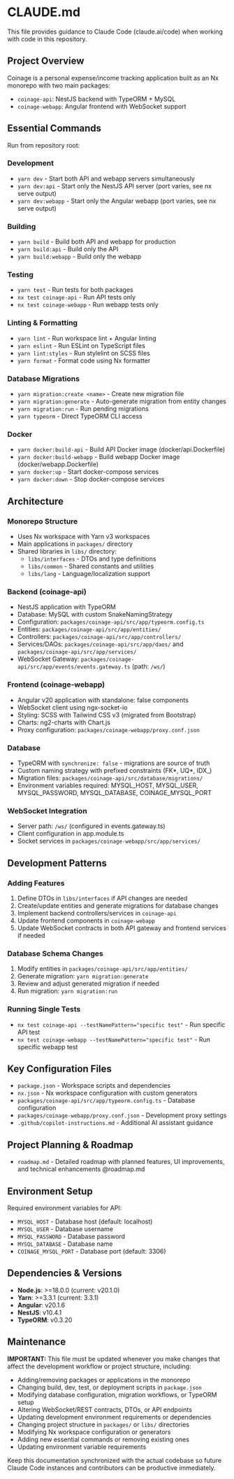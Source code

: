 # CLAUDE.md

This file provides guidance to Claude Code (claude.ai/code) when working with code in this repository.

## Project Overview

Coinage is a personal expense/income tracking application built as an Nx monorepo with two main packages:

- `coinage-api`: NestJS backend with TypeORM + MySQL
- `coinage-webapp`: Angular frontend with WebSocket support

## Essential Commands

Run from repository root:

### Development

- `yarn dev` - Start both API and webapp servers simultaneously
- `yarn dev:api` - Start only the NestJS API server (port varies, see nx serve output)
- `yarn dev:webapp` - Start only the Angular webapp (port varies, see nx serve output)

### Building

- `yarn build` - Build both API and webapp for production
- `yarn build:api` - Build only the API
- `yarn build:webapp` - Build only the webapp

### Testing

- `yarn test` - Run tests for both packages
- `nx test coinage-api` - Run API tests only
- `nx test coinage-webapp` - Run webapp tests only

### Linting & Formatting

- `yarn lint` - Run workspace lint + Angular linting
- `yarn eslint` - Run ESLint on TypeScript files
- `yarn lint:styles` - Run stylelint on SCSS files
- `yarn format` - Format code using Nx formatter

### Database Migrations

- `yarn migration:create <name>` - Create new migration file
- `yarn migration:generate` - Auto-generate migration from entity changes
- `yarn migration:run` - Run pending migrations
- `yarn typeorm` - Direct TypeORM CLI access

### Docker

- `yarn docker:build-api` - Build API Docker image (docker/api.Dockerfile)
- `yarn docker:build-webapp` - Build webapp Docker image (docker/webapp.Dockerfile)
- `yarn docker:up` - Start docker-compose services
- `yarn docker:down` - Stop docker-compose services

## Architecture

### Monorepo Structure

- Uses Nx workspace with Yarn v3 workspaces
- Main applications in `packages/` directory
- Shared libraries in `libs/` directory:
    - `libs/interfaces` - DTOs and type definitions
    - `libs/common` - Shared constants and utilities
    - `libs/lang` - Language/localization support

### Backend (coinage-api)

- NestJS application with TypeORM
- Database: MySQL with custom SnakeNamingStrategy
- Configuration: `packages/coinage-api/src/app/typeorm.config.ts`
- Entities: `packages/coinage-api/src/app/entities/`
- Controllers: `packages/coinage-api/src/app/controllers/`
- Services/DAOs: `packages/coinage-api/src/app/daos/` and `packages/coinage-api/src/app/services/`
- WebSocket Gateway: `packages/coinage-api/src/app/events/events.gateway.ts` (path: `/ws/`)

### Frontend (coinage-webapp)

- Angular v20 application with standalone: false components
- WebSocket client using ngx-socket-io
- Styling: SCSS with Tailwind CSS v3 (migrated from Bootstrap)
- Charts: ng2-charts with Chart.js
- Proxy configuration: `packages/coinage-webapp/proxy.conf.json`

### Database

- TypeORM with `synchronize: false` - migrations are source of truth
- Custom naming strategy with prefixed constraints (FK*, UQ*, IDX\_)
- Migration files: `packages/coinage-api/src/database/migrations/`
- Environment variables required: MYSQL_HOST, MYSQL_USER, MYSQL_PASSWORD, MYSQL_DATABASE, COINAGE_MYSQL_PORT

### WebSocket Integration

- Server path: `/ws/` (configured in events.gateway.ts)
- Client configuration in app.module.ts
- Socket services in `packages/coinage-webapp/src/app/services/`

## Development Patterns

### Adding Features

1. Define DTOs in `libs/interfaces` if API changes are needed
2. Create/update entities and generate migrations for database changes
3. Implement backend controllers/services in `coinage-api`
4. Update frontend components in `coinage-webapp`
5. Update WebSocket contracts in both API gateway and frontend services if needed

### Database Schema Changes

1. Modify entities in `packages/coinage-api/src/app/entities/`
2. Generate migration: `yarn migration:generate`
3. Review and adjust generated migration if needed
4. Run migration: `yarn migration:run`

### Running Single Tests

- `nx test coinage-api --testNamePattern="specific test"` - Run specific API test
- `nx test coinage-webapp --testNamePattern="specific test"` - Run specific webapp test

## Key Configuration Files

- `package.json` - Workspace scripts and dependencies
- `nx.json` - Nx workspace configuration with custom generators
- `packages/coinage-api/src/app/typeorm.config.ts` - Database configuration
- `packages/coinage-webapp/proxy.conf.json` - Development proxy settings
- `.github/copilot-instructions.md` - Additional AI assistant guidance

## Project Planning & Roadmap

- `roadmap.md` - Detailed roadmap with planned features, UI improvements, and technical enhancements
  @roadmap.md

## Environment Setup

Required environment variables for API:

- `MYSQL_HOST` - Database host (default: localhost)
- `MYSQL_USER` - Database username
- `MYSQL_PASSWORD` - Database password
- `MYSQL_DATABASE` - Database name
- `COINAGE_MYSQL_PORT` - Database port (default: 3306)

## Dependencies & Versions

- **Node.js**: >=18.0.0 (current: v20.1.0)
- **Yarn**: >=3.3.1 (current: 3.3.1)
- **Angular**: v20.1.6
- **NestJS**: v10.4.1
- **TypeORM**: v0.3.20

## Maintenance

**IMPORTANT:** This file must be updated whenever you make changes that affect the development workflow or project structure, including:

- Adding/removing packages or applications in the monorepo
- Changing build, dev, test, or deployment scripts in `package.json`
- Modifying database configuration, migration workflows, or TypeORM setup
- Altering WebSocket/REST contracts, DTOs, or API endpoints
- Updating development environment requirements or dependencies
- Changing project structure in `packages/` or `libs/` directories
- Modifying Nx workspace configuration or generators
- Adding new essential commands or removing existing ones
- Updating environment variable requirements

Keep this documentation synchronized with the actual codebase so future Claude Code instances and contributors can be productive immediately.

